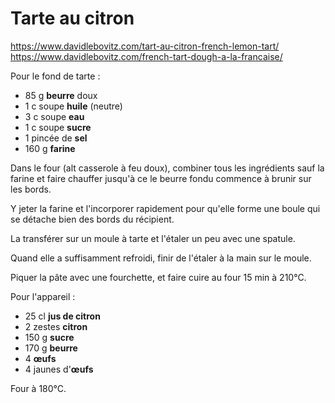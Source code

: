 # Tarte au citron

https://www.davidlebovitz.com/tart-au-citron-french-lemon-tart/
https://www.davidlebovitz.com/french-tart-dough-a-la-francaise/

Pour le fond de tarte :

- 85 g **beurre** doux
- 1 c soupe **huile** (neutre)
- 3 c soupe **eau**
- 1 c soupe **sucre**
- 1 pincée de **sel**
- 160 g **farine**

Dans le four (alt casserole à feu doux), combiner tous les ingrédients sauf la farine et faire chauffer jusqu'à ce le beurre fondu commence à brunir sur les bords.

Y jeter la farine et l'incorporer rapidement pour qu'elle forme une boule qui se détache bien des bords du récipient.

La transférer sur un moule à tarte et l'étaler un peu avec une spatule.

Quand elle a suffisamment refroidi, finir de l'étaler à la main sur le moule.

Piquer la pâte avec une fourchette, et faire cuire au four 15 min à 210°C.

Pour l'appareil :

- 25 cl **jus de citron**
- 2 zestes **citron**
- 150 g **sucre**
- 170 g **beurre**
- 4 **œufs**
- 4 jaunes d'**œufs**

Four à 180°C.
